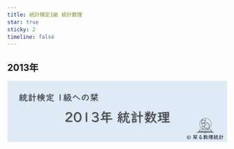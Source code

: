 ```yaml
---
title: 統計検定1級 統計数理
star: true
sticky: 2
timeline: false
---
```

## 2013年

<div style="display: flex; gap: 10px; justify-content: center;">
  <img src="/assets/images/grade1_1/2013/thumbnail.png" style="max-width: 100%; height: auto;">
</div>

<div class="vp-card-container">

<VPCard
  title="統計数理 [1]"
  desc="一様分布と変数変換"
  link="/posts/grade1_1/2013/1.md"
/>

<VPCard
  title="統計数理 [2]"
  desc="正規分布の条件付き分布"
  link="/posts/grade1_1/2013/2.md"
/>

<VPCard
  title="統計数理 [3]"
  desc="二項分布・信頼区間・被覆確率"
  link="/posts/grade1_1/2013/3.md"
/>

</div>

